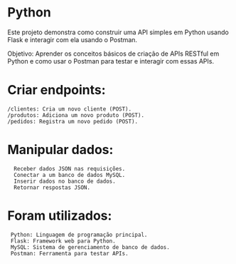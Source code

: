 # Python
Este projeto demonstra como construir uma API simples em Python usando Flask e interagir com ela usando o Postman.

Objetivo:
Aprender os conceitos básicos de criação de APIs RESTful em Python e como usar o Postman para testar e interagir com essas APIs.

# Criar endpoints:
    /clientes: Cria um novo cliente (POST).
    /produtos: Adiciona um novo produto (POST).
    /pedidos: Registra um novo pedido (POST).
    
# Manipular dados:
      Receber dados JSON nas requisições.
      Conectar a um banco de dados MySQL.
      Inserir dados no banco de dados.
      Retornar respostas JSON.
    
# Foram utilizados:
     Python: Linguagem de programação principal.
     Flask: Framework web para Python.
     MySQL: Sistema de gerenciamento de banco de dados.
     Postman: Ferramenta para testar APIs.

